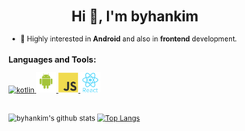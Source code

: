<h1 align="center">Hi 👋, I'm byhankim</h1>

- 🌱 Highly interested in **Android** and also in **frontend** development.

<h3 align="left">Languages and Tools:</h3>
<p align="left"> <a href="https://kotlinlang.org" target="_blank"> <img src="https://www.vectorlogo.zone/logos/kotlinlang/kotlinlang-icon.svg" alt="kotlin" width="40" height="40"/> </a> <a href="https://developer.android.com" target="_blank"> <img src="https://raw.githubusercontent.com/devicons/devicon/master/icons/android/android-original-wordmark.svg" alt="android" width="40" height="40"/> </a> <a href="https://developer.mozilla.org/en-US/docs/Web/JavaScript" target="_blank"> <img src="https://raw.githubusercontent.com/devicons/devicon/master/icons/javascript/javascript-original.svg" alt="javascript" width="40" height="40"/> </a>  <a href="https://reactjs.org/" target="_blank"> <img src="https://raw.githubusercontent.com/devicons/devicon/master/icons/react/react-original-wordmark.svg" alt="react" width="40" height="40"/> </a> </p>

# 

![byhankim's github stats](https://github-readme-stats.vercel.app/api?username=byhankim&show_icons=true&theme=merko)
[![Top Langs](https://github-readme-stats.vercel.app/api/top-langs/?username=byhankim&layout=compact&hide=jupyter%20notebook)](https://github.com/anuraghazra/github-readme-stats)
